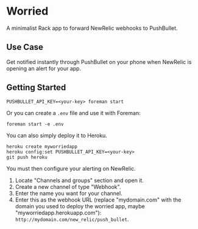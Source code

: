 # Worried

A minimalist Rack app to forward NewRelic webhooks to PushBullet.

## Use Case

Get notified instantly through PushBullet on your phone when NewRelic is
opening an alert for your app.

## Getting Started

    PUSHBULLET_API_KEY=<your-key> foreman start

Or you can create a `.env` file and use it with Foreman:

    foreman start -e .env

You can also simply deploy it to Heroku.

    heroku create myworriedapp
    heroku config:set PUSHBULLET_API_KEY=<your-key>
    git push heroku

You must then configure your alerting on NewRelic.

1. Locate "Channels and groups" section and open it.
2. Create a new channel of type "Webhook".
3. Enter the name you want for your channel.
4. Enter this as the webhook URL (replace "mydomain.com" with the domain
  you used to deploy the worried app, maybe "myworriedapp.herokuapp.com"):
  `http://mydomain.com/new_relic/push_bullet`.

